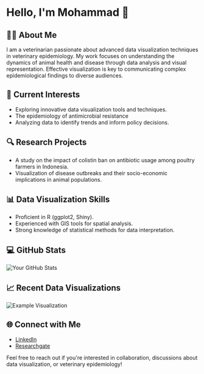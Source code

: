 # Hello, I'm Mohammad 🐾

## 👩‍⚕️ About Me
I am a veterinarian passionate about advanced data visualization techniques in veterinary epidemiology. My work focuses on understanding the dynamics of animal health and disease through data analysis and visual representation. Effective visualization is key to communicating complex epidemiological findings to diverse audiences.

## 🌱 Current Interests
- Exploring innovative data visualization tools and techniques.
- The epidemiology of antimicrobial resistance 
- Analyzing data to identify trends and inform policy decisions.

## 🔍 Research Projects
- A study on the impact of colistin ban on antibiotic usage among poultry farmers in Indonesia.
- Visualization of disease outbreaks and their socio-economic implications in animal populations.

## 📊 Data Visualization Skills
- Proficient in R (ggplot2, Shiny).
- Experienced with GIS tools for spatial analysis.
- Strong knowledge of statistical methods for data interpretation.

## 💻 GitHub Stats
![Your GitHub Stats](https://github-readme-stats.vercel.app/api?username=yourusername&show_icons=true&count_private=true&theme=radical)

## 📈 Recent Data Visualizations
![Example Visualization](link-to-your-visualization-image)

## 🌐 Connect with Me
- [LinkedIn](https://www.linkedin.com/in/mohammad-jokar-727584180/?originalSubdomain=ir)
- [Researchgate](https://www.researchgate.net/profile/Mohammad-Jokar-6)

Feel free to reach out if you're interested in collaboration, discussions about data visualization, or veterinary epidemiology!
